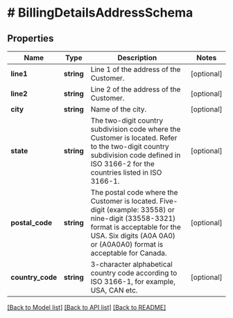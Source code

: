 # # BillingDetailsAddressSchema

## Properties

Name | Type | Description | Notes
------------ | ------------- | ------------- | -------------
**line1** | **string** | Line 1 of the address of the Customer. | [optional]
**line2** | **string** | Line 2 of the address of the Customer. | [optional]
**city** | **string** | Name of the city. | [optional]
**state** | **string** | The two-digit country subdivision code where the Customer is located. Refer to the two-digit country subdivision code defined in ISO 3166-2 for the countries listed in ISO 3166-1. | [optional]
**postal_code** | **string** | The postal code where the Customer is located. Five-digit (example: 33558) or nine-digit (33558-3321) format is acceptable for the USA. Six digits (A0A 0A0) or (A0A0A0) format is acceptable for Canada. | [optional]
**country_code** | **string** | 3-character alphabetical country code according to ISO 3166-1, for example, USA, CAN etc. | [optional]

[[Back to Model list]](../../README.md#models) [[Back to API list]](../../README.md#endpoints) [[Back to README]](../../README.md)
